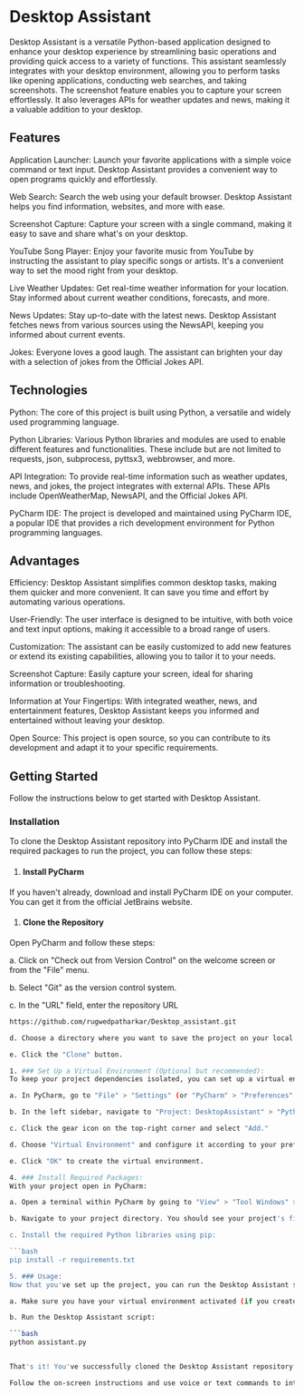 # Desktop Assistant

Desktop Assistant is a versatile Python-based application designed to enhance your desktop experience by streamlining basic operations and providing quick access to a variety of functions. This assistant seamlessly integrates with your desktop environment, allowing you to perform tasks like opening applications, conducting web searches, and taking screenshots. The screenshot feature enables you to capture your screen effortlessly. It also leverages APIs for weather updates and news, making it a valuable addition to your desktop.

## Features

Application Launcher: Launch your favorite applications with a simple voice command or text input. Desktop Assistant provides a convenient way to open programs quickly and effortlessly.

Web Search: Search the web using your default browser. Desktop Assistant helps you find information, websites, and more with ease.

Screenshot Capture: Capture your screen with a single command, making it easy to save and share what's on your desktop.

YouTube Song Player: Enjoy your favorite music from YouTube by instructing the assistant to play specific songs or artists. It's a convenient way to set the mood right from your desktop.

Live Weather Updates: Get real-time weather information for your location. Stay informed about current weather conditions, forecasts, and more.

News Updates: Stay up-to-date with the latest news. Desktop Assistant fetches news from various sources using the NewsAPI, keeping you informed about current events.

Jokes: Everyone loves a good laugh. The assistant can brighten your day with a selection of jokes from the Official Jokes API.

## Technologies

Python: The core of this project is built using Python, a versatile and widely used programming language.

Python Libraries: Various Python libraries and modules are used to enable different features and functionalities. These include but are not limited to requests, json, subprocess, pyttsx3, webbrowser, and more.

API Integration: To provide real-time information such as weather updates, news, and jokes, the project integrates with external APIs. These APIs include OpenWeatherMap, NewsAPI, and the Official Jokes API.

PyCharm IDE: The project is developed and maintained using PyCharm IDE, a popular IDE that provides a rich development environment for Python programming languages.

## Advantages

Efficiency: Desktop Assistant simplifies common desktop tasks, making them quicker and more convenient. It can save you time and effort by automating various operations.

User-Friendly: The user interface is designed to be intuitive, with both voice and text input options, making it accessible to a broad range of users.

Customization: The assistant can be easily customized to add new features or extend its existing capabilities, allowing you to tailor it to your needs.

Screenshot Capture: Easily capture your screen, ideal for sharing information or troubleshooting.

Information at Your Fingertips: With integrated weather, news, and entertainment features, Desktop Assistant keeps you informed and entertained without leaving your desktop.

Open Source: This project is open source, so you can contribute to its development and adapt it to your specific requirements.

## Getting Started

Follow the instructions below to get started with Desktop Assistant.

### Installation

To clone the Desktop Assistant repository into PyCharm IDE and install the required packages to run the project, you can follow these steps:

1. #### Install PyCharm

If you haven't already, download and install PyCharm IDE on your computer. You can get it from the official JetBrains website.

1. #### Clone the Repository

Open PyCharm and follow these steps:

a. Click on "Check out from Version Control" on the welcome screen or from the "File" menu.

b. Select "Git" as the version control system.

c. In the "URL" field, enter the repository URL

```bash
https://github.com/rugwedpatharkar/Desktop_assistant.git

d. Choose a directory where you want to save the project on your local machine.

e. Click the "Clone" button.

1. ### Set Up a Virtual Environment (Optional but recommended):
To keep your project dependencies isolated, you can set up a virtual environment in PyCharm:

a. In PyCharm, go to "File" > "Settings" (or "PyCharm" > "Preferences" on macOS).

b. In the left sidebar, navigate to "Project: DesktopAssistant" > "Python Interpreter."

c. Click the gear icon on the top-right corner and select "Add."

d. Choose "Virtual Environment" and configure it according to your preferences.

e. Click "OK" to create the virtual environment.

4. ### Install Required Packages:
With your project open in PyCharm:

a. Open a terminal within PyCharm by going to "View" > "Tool Windows" > "Terminal."

b. Navigate to your project directory. You should see your project's files in the terminal.

c. Install the required Python libraries using pip:

```bash
pip install -r requirements.txt

5. ### Usage:
Now that you've set up the project, you can run the Desktop Assistant script:

a. Make sure you have your virtual environment activated (if you created one) or use the system Python interpreter.

b. Run the Desktop Assistant script:

```bash
python assistant.py


That's it! You've successfully cloned the Desktop Assistant repository into PyCharm IDE and set up the project for development or usage.

Follow the on-screen instructions and use voice or text commands to interact with the assistant, including taking screenshots when needed.

